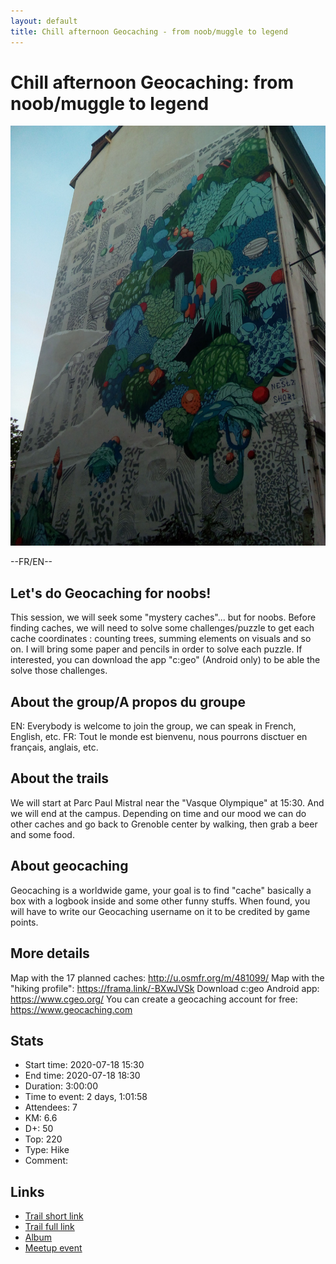 ```yaml
---
layout: default
title: Chill afternoon Geocaching - from noob/muggle to legend
---
```


# Chill afternoon Geocaching: from noob/muggle to legend

![2020-07-18](../img/orig/2020-07-18.jpg)

--FR/EN--

Let's do Geocaching for noobs!
---------------
This session, we will seek some "mystery caches"... but for noobs. Before finding caches, we will need to solve some challenges/puzzle to get each cache coordinates : counting trees, summing elements on visuals and so on. I will bring some paper and pencils in order to solve each puzzle. If interested, you can download the app "c:geo" (Android only) to be able the solve those challenges.

About the group/A propos du groupe
---------------
EN: Everybody is welcome to join the group, we can speak in French, English, etc.
FR: Tout le monde est bienvenu, nous pourrons disctuer en français, anglais, etc.

About the trails
---------------
We will start at Parc Paul Mistral near the "Vasque Olympique" at 15:30.
And we will end at the campus. Depending on time and our mood we can do other caches and go back to Grenoble center by walking, then grab a beer and some food.

About geocaching
---------------
Geocaching is a worldwide game, your goal is to find "cache" basically a box with a logbook inside and some other funny stuffs. When found, you will have to write our Geocaching username on it to be credited by game points.

More details
---------------
Map with the 17 planned caches: http://u.osmfr.org/m/481099/
Map with the "hiking profile": https://frama.link/-BXwJVSk
Download c:geo Android app: https://www.cgeo.org/
You can create a geocaching account for free: https://www.geocaching.com

## Stats

- Start time: 2020-07-18 15:30
- End time: 2020-07-18 18:30
- Duration: 3:00:00
- Time to event: 2 days, 1:01:58
- Attendees: 7
- KM: 6.6
- D+: 50
- Top: 220
- Type: Hike
- Comment: 

## Links

- [Trail short link](https://frama.link/vjEtRFtR)
- [Trail full link]()
- [Album](https://binnette.github.io/GacImg2020/)
- [Meetup event](https://www.meetup.com/grenoble-adventure-club-english-french/events/271960604/)
